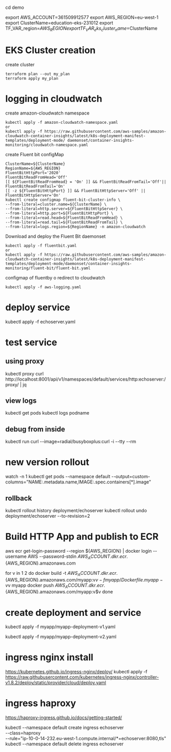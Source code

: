 cd demo

export AWS_ACCOUNT=361509912577
export AWS_REGION=eu-west-1
export ClusterName=education-eks-231012
export TF_VAR_region=$AWS_REGION
export TF_VAR_eks_cluster_name=$ClusterName

# EKS Cluster creation

create cluster
```
terraform plan --out my_plan
terraform apply my_plan
```


# logging in cloudwatch

create amazon-cloudwatch namespace
```
kubectl apply -f amazon-cloudwatch-namespace.yaml
or
kubectl apply -f https://raw.githubusercontent.com/aws-samples/amazon-cloudwatch-container-insights/latest/k8s-deployment-manifest-templates/deployment-mode/ daemonset/container-insights-monitoring/cloudwatch-namespace.yaml
```

create Fluent bit configMap
```
ClusterName=${ClusterName}
RegionName=${AWS_REGION}
FluentBitHttpPort='2020'
FluentBitReadFromHead='Off'
[[ ${FluentBitReadFromHead} = 'On' ]] && FluentBitReadFromTail='Off'|| FluentBitReadFromTail='On'
[[ -z ${FluentBitHttpPort} ]] && FluentBitHttpServer='Off' || FluentBitHttpServer='On'
kubectl create configmap fluent-bit-cluster-info \
--from-literal=cluster.name=${ClusterName} \
--from-literal=http.server=${FluentBitHttpServer} \
--from-literal=http.port=${FluentBitHttpPort} \
--from-literal=read.head=${FluentBitReadFromHead} \
--from-literal=read.tail=${FluentBitReadFromTail} \
--from-literal=logs.region=${RegionName} -n amazon-cloudwatch
```

Download and deploy the Fluent Bit daemonset
```
kubectl apply -f fluentbit.yaml
or
kubectl apply -f https://raw.githubusercontent.com/aws-samples/amazon-cloudwatch-container-insights/latest/k8s-deployment-manifest-templates/deployment-mode/daemonset/container-insights-monitoring/fluent-bit/fluent-bit.yaml
```

configmap of fluentby o redirect to cloudwatch
```
kubectl apply -f aws-logging.yaml
```

# deploy service
kubectl apply -f echoserver.yaml

# test service

## using proxy
kubectl proxy
curl http://localhost:8001/api/v1/namespaces/default/services/http:echoserver:/proxy/ | jq

## view logs
kubectl get pods
kubectl logs podname

## debug from inside
kubectl run curl --image=radial/busyboxplus:curl -i --tty --rm


# new version rollout

watch -n 1 kubectl get pods --namespace default --output=custom-columns="NAME:.metadata.name,IMAGE:.spec.containers[*].image"

## rollback
kubectl rollout history deployment/echoserver
kubectl rollout undo deployment/echoserver --to-revision=2

# Build HTTP App and publish to ECR

aws ecr get-login-password --region ${AWS_REGION} | docker login --username AWS --password-stdin ${AWS_ACCOUNT}.dkr.ecr.${AWS_REGION}.amazonaws.com

for v in 1 2
do
  docker build -t ${AWS_ACCOUNT}.dkr.ecr.${AWS_REGION}.amazonaws.com/myapp:v$v -f myapp/Dockerfile.myapp-v$v myapp
  docker push ${AWS_ACCOUNT}.dkr.ecr.${AWS_REGION}.amazonaws.com/myapp:v$v
done 

# create deployment and service
kubectl apply -f myapp/myapp-deployment-v1.yaml
<!-- 
  kubectl create deployment app2 --image=${AWS_ACCOUNT}.dkr.ecr.${AWS_REGION}.amazonaws.com/app2:latest
  kubectl expose deployment/app2 --type="NodePort" --port 8082 --target-port=3000
-->

kubectl apply -f myapp/myapp-deployment-v2.yaml

# ingress nginx install
https://kubernetes.github.io/ingress-nginx/deploy/ 
kubectl apply -f https://raw.githubusercontent.com/kubernetes/ingress-nginx/controller-v1.8.2/deploy/static/provider/cloud/deploy.yaml

# ingress haproxy
https://haproxy-ingress.github.io/docs/getting-started/

kubectl --namespace default create ingress echoserver \
  --class=haproxy \
  --rule="ip-10-0-14-232.eu-west-1.compute.internal/*=echoserver:8080,tls"
kubectl --namespace default delete ingress echoserver